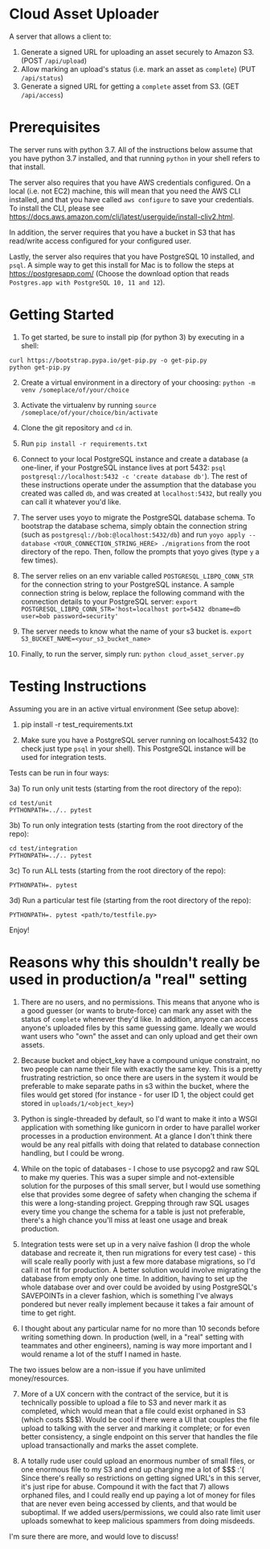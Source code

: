 # Cloud Asset Uploader

A server that allows a client to:
1) Generate a signed URL for uploading an asset securely to Amazon S3. (POST `/api/upload`)
2) Allow marking an upload's status (i.e. mark an asset as `complete`) (PUT `/api/status`)
3) Generate a signed URL for getting a `complete` asset from S3. (GET `/api/access`)

# Prerequisites

The server runs with python 3.7. All of the instructions below assume that you have python 3.7 installed, and that running `python` in your shell refers to that install.

The server also requires that you have AWS credentials configured. On a local (i.e. not EC2) machine,
this will mean that you need the AWS CLI installed, and that you have called `aws configure` to save your
credentials. To install the CLI, please see https://docs.aws.amazon.com/cli/latest/userguide/install-cliv2.html.

In addition, the server requires that you have a bucket in S3 that has read/write access configured for your configured user.

Lastly, the server also requires that you have PostgreSQL 10 installed, and `psql`. A simple way to get this install for Mac is to follow the steps at https://postgresapp.com/ (Choose the download option that reads `Postgres.app with PostgreSQL 10, 11 and 12`).

# Getting Started

1) To get started, be sure to install pip (for python 3) by executing in a shell:
```
curl https://bootstrap.pypa.io/get-pip.py -o get-pip.py
python get-pip.py
```

2) Create a virtual environment in a directory of your choosing:
`python -m venv /someplace/of/your/choice`

3) Activate the virtualenv by running
`source /someplace/of/your/choice/bin/activate`

4) Clone the git repository and `cd` in.

5) Run `pip install -r requirements.txt`

6) Connect to your local PostgreSQL instance and create a database (a one-liner, if your PostgreSQL instance lives at port 5432: `psql postgresql://localhost:5432 -c 'create database db'`). The rest of these instructions operate under the assumption that the database you created was called `db`, and was created at `localhost:5432`, but really you can call it whatever you'd like.

7) The server uses yoyo to migrate the PostgreSQL database schema. To bootstrap the database schema, simply obtain the connection string (such as `postgresql://bob:@localhost:5432/db`) and run `yoyo apply --database <YOUR_CONNECTION_STRING_HERE> ./migrations` from the root directory of the repo. Then, follow the prompts that yoyo gives (type `y` a few times).

8) The server relies on an env variable called `POSTGRESQL_LIBPQ_CONN_STR` for the connection string to your PostgreSQL instance. A sample connection string is below, replace the following command with the connection details to your PostgreSQL server:
`export POSTGRESQL_LIBPQ_CONN_STR='host=localhost port=5432 dbname=db user=bob password=security'`

9) The server needs to know what the name of your s3 bucket is.
`export S3_BUCKET_NAME=<your_s3_bucket_name>`

10) Finally, to run the server, simply run:
`python cloud_asset_server.py`

# Testing Instructions

Assuming you are in an active virtual environment (See setup above):

1) pip install -r test_requirements.txt

2) Make sure you have a PostgreSQL server running on localhost:5432 (to check just type `psql` in your shell). This PostgreSQL instance will be used for integration tests.

Tests can be run in four ways:

3a) To run only unit tests (starting from the root directory of the repo):
```
cd test/unit
PYTHONPATH=../.. pytest
```

3b) To run only integration tests (starting from the root directory of the repo):
```
cd test/integration
PYTHONPATH=../.. pytest
```

3c) To run ALL tests (starting from the root directory of the repo):
```
PYTHONPATH=. pytest
```

3d) Run a particular test file (starting from the root directory of the repo):
```
PYTHONPATH=. pytest <path/to/testfile.py>
```

Enjoy!

# Reasons why this shouldn't really be used in production/a "real" setting

1) There are no users, and no permissions. This means that anyone who is a good guesser (or wants to brute-force) can mark any asset with the status of `complete` whenever they'd like. In addition, anyone can access anyone's uploaded files by this same guessing game. Ideally we would want users who "own" the asset and can only upload and get their own assets.

2) Because bucket and object_key have a compound unique constraint, no two people can name their file with exactly the same key.  This is a pretty frustrating restriction, so once there are users in the system it would be preferable to make separate paths in s3 within the bucket, where the files would get stored (for instance - for user ID 1, the object could get stored in `uploads/1/<object_key>`)

3) Python is single-threaded by default, so I'd want to make it into a WSGI application with something like gunicorn in order to have parallel worker processes in a production environment. At a glance I don't think there would be any real pitfalls with doing that related to database connection handling, but I could be wrong.

4) While on the topic of databases - I chose to use psycopg2 and raw SQL to make my queries. This was a super simple and not-extensible solution for the purposes of this small server, but I would use something else that provides some degree of safety when changing the schema if this were a long-standing project. Grepping through raw SQL usages every time you change the schema for a table is just not preferable, there's a high chance you'll miss at least one usage and break production.

5) Integration tests were set up in a very naïve fashion (I drop the whole database and recreate it, then run migrations for every test case) - this will scale really poorly with just a few more database migrations, so I'd call it not fit for production. A better solution would involve migrating the database from empty only one time. In addition, having to set up the whole database over and over could be avoided by using PostgreSQL's SAVEPOINTs in a clever fashion, which is something I've always pondered but never really implement because it takes a fair amount of time to get right.

6) I thought about any particular name for no more than 10 seconds before writing something down. In production (well, in a "real" setting with teammates and other engineers), naming is way more important and I would rename a lot of the stuff I named in haste.

The two issues below are a non-issue if you have unlimited money/resources.

7) More of a UX concern with the contract of the service, but it is technically possible to upload a file to S3 and never mark it as completed, which would mean that a file could exist orphaned in S3 (which costs $$$). Would be cool if there were a UI that couples the file upload to talking with the server and marking it complete; or for even better consistency, a single endpoint on this server that handles the file upload transactionally and marks the asset complete.

8) A totally rude user could upload an enormous number of small files, or one enormous file to my S3 and end up charging me a lot of $$$ :'( Since there's really so restrictions on getting signed URL's in this server, it's just ripe for abuse. Compound it with the fact that 7) allows orphaned files, and I could really end up paying a lot of money for files that are never even being accessed by clients, and that would be suboptimal. If we added users/permissions, we could also rate limit user uploads somewhat to keep malicious spammers from doing misdeeds.

I'm sure there are more, and would love to discuss!
